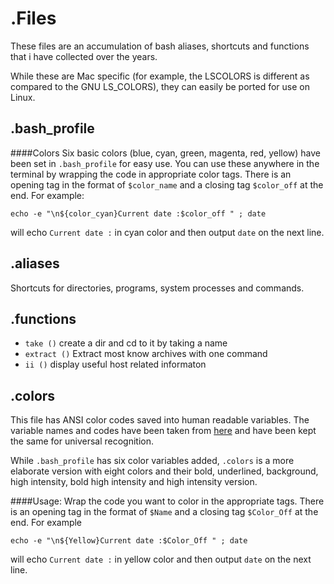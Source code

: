 .Files
========

These files are an accumulation of bash aliases, shortcuts and functions that i have collected over the years. 

While these are Mac specific (for example, the LSCOLORS is different as compared to the GNU LS_COLORS), they can easily be ported for use on Linux.

.bash_profile
---

####Colors
Six basic colors (blue, cyan, green, magenta, red, yellow) have been set in `.bash_profile` for easy use. You can use these anywhere in the terminal by wrapping the code in appropriate color tags. There is an opening tag in the format of `$color_name` and a closing tag `$color_off` at the end. For example:

`echo -e "\n${color_cyan}Current date :$color_off " ; date` 

will echo `Current date :` in cyan color and then output `date` on the next line.

.aliases
---
Shortcuts for directories, programs, system processes and commands.

.functions
---
- `take ()` create a dir and cd to it by taking a name
- `extract ()` Extract most know archives with one command
- `ii ()` display useful host related informaton

.colors
---
This file has ANSI color codes saved into human readable variables. The variable names and codes have been taken from [here](https://wiki.archlinux.org/index.php/Color_Bash_Prompt#List_of_colors_for_prompt_and_Bash) and have been kept the same for universal recognition.

While `.bash_profile` has six color variables added, `.colors` is a more elaborate version with eight colors and their bold, underlined, background, high intensity, bold high intensity and high intensity version.

####Usage:
Wrap the code you want to color in the appropriate tags. There is an opening tag in the format of `$Name` and a closing tag `$Color_Off` at the end.  For example

`echo -e "\n${Yellow}Current date :$Color_Off " ; date`

will echo `Current date :` in yellow color and then output `date` on the next line.
